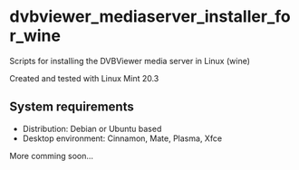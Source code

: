 dvbviewer_mediaserver_installer_for_wine
========================================
Scripts for installing the DVBViewer media server in Linux (wine)

Created and tested with Linux Mint 20.3

System requirements
-------------------
- Distribution: Debian or Ubuntu based
- Desktop environment: Cinnamon, Mate, Plasma, Xfce

More comming soon...
